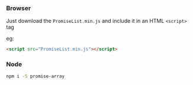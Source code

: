 ### Browser
Just download the `PromiseList.min.js` and include it in an HTML `<script>` tag

eg:
```html
<script src="PromiseList.min.js"></script>
```

### Node
```bash
npm i -S promise-array
```
